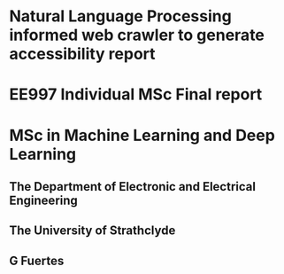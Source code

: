 # Natural Language Processing informed web crawler to generate accessibility report
# EE997 Individual MSc Final report
# MSc in Machine Learning and Deep Learning
## The Department of Electronic and Electrical Engineering
## The University of Strathclyde
## G Fuertes